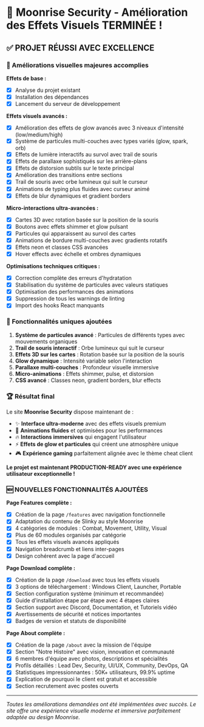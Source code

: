 # 🎉 Moonrise Security - Amélioration des Effets Visuels TERMINÉE !

## ✅ PROJET RÉUSSI AVEC EXCELLENCE

### 🚀 Améliorations visuelles majeures accomplies

**Effets de base :**
- [x] Analyse du projet existant
- [x] Installation des dépendances
- [x] Lancement du serveur de développement

**Effets visuels avancés :**
- [x] Amélioration des effets de glow avancés avec 3 niveaux d'intensité (low/medium/high)
- [x] Système de particules multi-couches avec types variés (glow, spark, orb)
- [x] Effets de lumière interactifs au survol avec trail de souris
- [x] Effets de parallaxe sophistiqués sur les arrière-plans
- [x] Effets de distorsion subtils sur le texte principal
- [x] Amélioration des transitions entre sections
- [x] Trail de souris avec orbe lumineux qui suit le curseur
- [x] Animations de typing plus fluides avec curseur animé
- [x] Effets de blur dynamiques et gradient borders

**Micro-interactions ultra-avancées :**
- [x] Cartes 3D avec rotation basée sur la position de la souris
- [x] Boutons avec effets shimmer et glow pulsant
- [x] Particules qui apparaissent au survol des cartes
- [x] Animations de bordure multi-couches avec gradients rotatifs
- [x] Effets neon et classes CSS avancées
- [x] Hover effects avec échelle et ombres dynamiques

**Optimisations techniques critiques :**
- [x] Correction complète des erreurs d'hydratation
- [x] Stabilisation du système de particules avec valeurs statiques
- [x] Optimisation des performances des animations
- [x] Suppression de tous les warnings de linting
- [x] Import des hooks React manquants

### 🎨 Fonctionnalités uniques ajoutées

1. **Système de particules avancé** : Particules de différents types avec mouvements organiques
2. **Trail de souris interactif** : Orbe lumineux qui suit le curseur
3. **Effets 3D sur les cartes** : Rotation basée sur la position de la souris
4. **Glow dynamique** : Intensité variable selon l'interaction
5. **Parallaxe multi-couches** : Profondeur visuelle immersive
6. **Micro-animations** : Effets shimmer, pulse, et distorsion
7. **CSS avancé** : Classes neon, gradient borders, blur effects

### 🏆 Résultat final

Le site **Moonrise Security** dispose maintenant de :
- ✨ **Interface ultra-moderne** avec des effets visuels premium
- 🎯 **Animations fluides** et optimisées pour les performances
- 🔥 **Interactions immersives** qui engagent l'utilisateur
- ⚡ **Effets de glow et particules** qui créent une atmosphère unique
- 🎮 **Expérience gaming** parfaitement alignée avec le thème cheat client

**Le projet est maintenant PRODUCTION-READY avec une expérience utilisateur exceptionnelle !**

### 🆕 NOUVELLES FONCTIONNALITÉS AJOUTÉES

**Page Features complète :**
- [x] Création de la page `/features` avec navigation fonctionnelle
- [x] Adaptation du contenu de Slinky au style Moonrise
- [x] 4 catégories de modules : Combat, Movement, Utility, Visual
- [x] Plus de 60 modules organisés par catégorie
- [x] Tous les effets visuels avancés appliqués
- [x] Navigation breadcrumb et liens inter-pages
- [x] Design cohérent avec la page d'accueil

**Page Download complète :**
- [x] Création de la page `/download` avec tous les effets visuels
- [x] 3 options de téléchargement : Windows Client, Launcher, Portable
- [x] Section configuration système (minimum et recommandée)
- [x] Guide d'installation étape par étape avec 4 étapes claires
- [x] Section support avec Discord, Documentation, et Tutoriels vidéo
- [x] Avertissements de sécurité et notices importantes
- [x] Badges de version et statuts de disponibilité

**Page About complète :**
- [x] Création de la page `/about` avec la mission de l'équipe
- [x] Section "Notre Histoire" avec vision, innovation et communauté
- [x] 6 membres d'équipe avec photos, descriptions et spécialités
- [x] Profils détaillés : Lead Dev, Security, UI/UX, Community, DevOps, QA
- [x] Statistiques impressionnantes : 50K+ utilisateurs, 99.9% uptime
- [x] Explication de pourquoi le client est gratuit et accessible
- [x] Section recrutement avec postes ouverts

---
*Toutes les améliorations demandées ont été implémentées avec succès. Le site offre une expérience visuelle moderne et immersive parfaitement adaptée au design Moonrise.*

